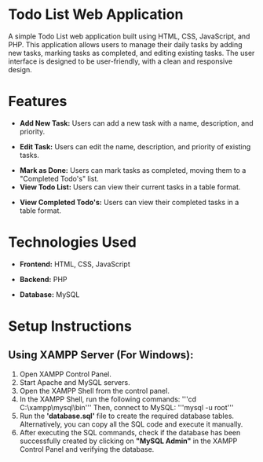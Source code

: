 # Todo List Web Application
A simple Todo List web application built using HTML, CSS, JavaScript, and PHP. This application allows users to manage their daily tasks by adding new tasks, marking tasks as completed, and editing existing tasks. The user interface is designed to be user-friendly, with a clean and responsive design.

# Features
+ **Add New Task:** Users can add a new task with a name, description, and priority.
- **Edit Task:** Users can edit the name, description, and priority of existing tasks.
* **Mark as Done:** Users can mark tasks as completed, moving them to a "Completed Todo's" list.
* **View Todo List:** Users can view their current tasks in a table format.
- **View Completed Todo's:** Users can view their completed tasks in a table format.

# Technologies Used
+ **Frontend:** HTML, CSS, JavaScript
* **Backend:** PHP
- **Database:** MySQL

# Setup Instructions
## Using XAMPP Server (For Windows):
1. Open XAMPP Control Panel.
2. Start Apache and MySQL servers.
3. Open the XAMPP Shell from the control panel.
4. In the XAMPP Shell, run the following commands:
   '''cd C:\xampp\mysql\bin'''
   Then, connect to MySQL:
   '''mysql -u root'''
5. Run the **'database.sql'** file to create the required database tables. Alternatively, you can copy all the SQL code and execute it manually.
6. After executing the SQL commands, check if the database has been successfully created by clicking on **"MySQL Admin"** in the XAMPP Control Panel and verifying the database.

